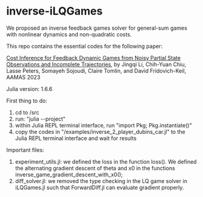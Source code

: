 # inverse-iLQGames
We proposed an inverse feedback games solver for general-sum games with nonlinear dynamics and non-quadratic costs.

This repo contains the essential codes for the following paper:

[Cost Inference for Feedback Dynamic Games from Noisy Partial State Observations and Incomplete Trajectories](https://arxiv.org/pdf/2301.01398.pdf), by Jingqi Li, Chih-Yuan Chiu, Lasse Peters, Somayeh Sojoudi, Claire Tomlin, and David Fridovich-Keil, AAMAS 2023

Julia version:  1.6.6


First thing to do:
1. cd to /src
2. run: "julia --project"
3. within Julia REPL terminal interface, run "import Pkg; Pkg.instantiate()"
4. copy the codes in "/examples/inverse_2_player_dubins_car.jl" to the Julia REPL terminal interface and wait for results


Important files:
1. experiment_utils.jl: we defined the loss in the function loss(). We defined the alternating gradient descent of theta and x0 in the functions inverse_game_gradient_descent_with_x0();
2. diff_solver.jl: we removed the type checking in the LQ game solver in iLQGames.jl such that ForwardDiff.jl can evaluate gradient properly. 
